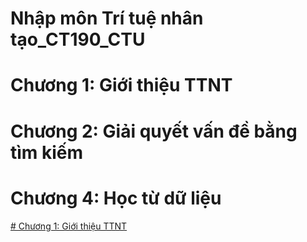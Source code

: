 # Nhập môn Trí tuệ nhân tạo_CT190_CTU
 # Chương 1: Giới thiệu TTNT
 # Chương 2: Giải quyết vấn đề bằng tìm kiếm
 # Chương 4: Học từ dữ liệu

<a href="https://github.com/BuiTranNgocLy/Nhap-mon-Tri-tue-nhan-tao_CT190_CTU/blob/main/Ch%C6%B0%C6%A1ng%201:%20Gi%E1%BB%9Bi%20thi%E1%BB%87u%20TTNT.md"> # Chương 1: Giới thiệu TTNT</a>

